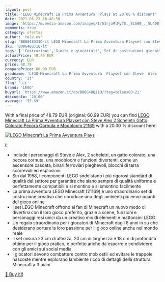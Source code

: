 ```yaml
---
layout: post
title: 'LEGO Minecraft La Prima Avventura  Plays at 20.00 % discount'
date: 2021-06-23 16:48:36
image: 'https://m.media-amazon.com/images/I/51rjoMlMy7S._SL500_._SL400_.jpg'
comments: true
category: ofertas
author: 'tole.es'
slug: 'B08G4BQJ1Q-it LEGO Minecraft La Prima Avventura Playset con Steve Alex 2...'
sku: 'B08G4BQJ1Q-it'
tags: [ 'Costruzioni','Giochi e giocattoli','Set di costruzioni giocattolo','lego', ]
actualPrice: 48.79 EUR
currency: EUR
price: 48.79
comparePrice: 60.99 EUR
prodname: 'LEGO Minecraft La Prima Avventura  Playset con Steve  Alex  2 Scheletri  Gatto Colorato  Pecora Cornuta e Moobloom  21169'
country: 'it'
flag: '🇮🇹'
brand: 'LEGO'
buyurl: 'https://www.amazon.it/dp/B08G4BQJ1Q/?tag=tolees00-21'
descuento: '20.00'
average: '52.69'
---
```


With a final price of 48.79 EUR (original: 60.99 EUR) you can find [LEGO Minecraft La Prima Avventura  Playset con Steve  Alex  2 Scheletri  Gatto Colorato  Pecora Cornuta e Moobloom  21169](https://www.amazon.it/dp/B08G4BQJ1Q/?tag=tolees00-21) with a  20.00 % discount here:

[![LEGO Minecraft La Prima Avventura  Plays](https://m.media-amazon.com/images/I/51rjoMlMy7S._SL500_._SL400_.jpg)](https://www.amazon.it/dp/B08G4BQJ1Q/?tag=tolees00-21)

ℹ️:

- Include i personaggi di Steve e Alex, 2 scheletri, un gatto colorato, una pecora cornuta, una moobloom e funzioni divertenti, come un ascensore cascata, binari ferroviari pieghevoli, blocchi di terra scorrevoli ed esplosioni
- Sin dal 1958, i componenti LEGO soddisfano i più rigorosi standard di qualità del settore per garantire che siano sempre di qualità uniforme e perfettamente compatibili e si montino e si smontino facilmente
- La prima avventura LEGO Minecraft (21169) è uno straordinario set di costruzione creativo che riproduce uno degli ambienti più emozionanti del gioco online
- I set LEGO Minecraft offrono ai fan di Minecraft un nuovo modo di divertirsi con il loro gioco preferito, grazie a scene, funzioni e personaggi resi unici da un creativo mix di elementi e mattoncini LEGO
- Un regalo straordinario per i giocatori di Minecraft dagli 8 anni in su che desiderano portare la loro passione per il gioco online anche nel mondo reale
- Il set misura 23 cm di altezza, 20 cm di larghezza e 18 cm di profondità ottimo per il gioco pratico, è perfetto anche da esporre e condividere con gli amici sui social media
- I giocatori devono combattere contro mob ostili ed evitare le trappole nascoste mentre esplorano lambiente ricco di dettagli della struttura Minecraft a 3 piani

[🛒 Buy it!!](https://www.amazon.it/dp/B08G4BQJ1Q/?tag=tolees00-21)
